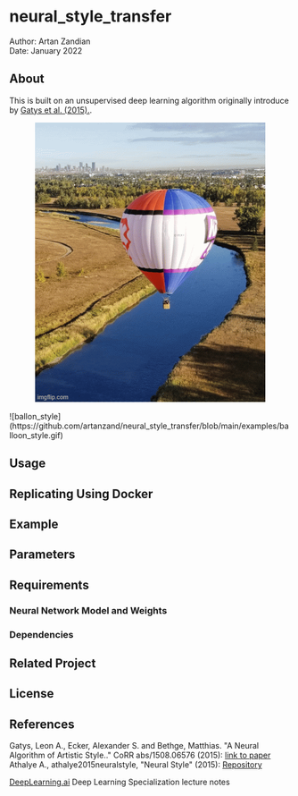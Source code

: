 # neural_style_transfer
Author: Artan Zandian  
Date: January 2022

## About
This is built on an unsupervised deep learning algorithm originally introduce by [Gatys et al. (2015).](https://arxiv.org/abs/1508.06576). 
<p align="center">
  <img src="https://github.com/artanzand/neural_style_transfer/blob/main/examples/balloon_style.gif" />
</p>
![ballon_style](https://github.com/artanzand/neural_style_transfer/blob/main/examples/balloon_style.gif)

## Usage




## Replicating Using Docker



## Example




## Parameters




## Requirements

### Neural Network Model and Weights



### Dependencies


## Related Project


## License



## References
Gatys, Leon A., Ecker, Alexander S. and Bethge, Matthias. "A Neural Algorithm of Artistic Style.." CoRR abs/1508.06576 (2015): [link to paper](https://arxiv.org/abs/1508.06576)    
Athalye A., athalye2015neuralstyle, "Neural Style" (2015): [Repository](https://github.com/anishathalye/neural-style)   

[DeepLearning.ai](https://www.deeplearning.ai/) Deep Learning Specialization lecture notes 
